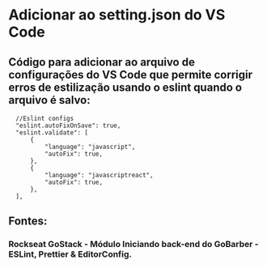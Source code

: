 # Adicionar ao setting.json do VS Code
## Código para adicionar ao arquivo de configurações do VS Code que permite corrigir erros de estilização usando o eslint quando o arquivo é salvo:

```
  //Eslint configs
  "eslint.autoFixOnSave": true,
  "eslint.validate": [
      { 
          "language": "javascript",
          "autoFix": true,
      },
      {
          "language": "javascriptreact",
          "autoFix": true,
      },
  ],
```

## Fontes: 
### Rockseat GoStack - Módulo Iniciando back-end do GoBarber - ESLint, Prettier & EditorConfig. 